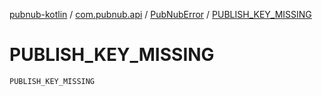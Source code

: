 [pubnub-kotlin](../../index.md) / [com.pubnub.api](../index.md) / [PubNubError](index.md) / [PUBLISH_KEY_MISSING](./-p-u-b-l-i-s-h_-k-e-y_-m-i-s-s-i-n-g.md)

# PUBLISH_KEY_MISSING

`PUBLISH_KEY_MISSING`
